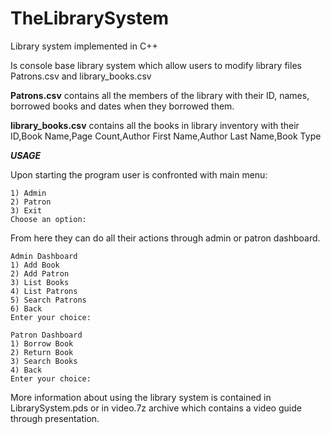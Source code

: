 # TheLibrarySystem
 Library system implemented in C++

Is console base library system which allow users to modify library files Patrons.csv and library_books.csv

**Patrons.csv** contains all the members of the library with their ID, names, borrowed books and dates when they borrowed them.

**library_books.csv** contains all the books in library inventory with their ID,Book Name,Page Count,Author First Name,Author Last Name,Book Type


***__USAGE__***

Upon starting the program user is confronted with main menu:

```
1) Admin
2) Patron
3) Exit
Choose an option:
```

From here they can do all their actions through admin or patron dashboard.
```
Admin Dashboard
1) Add Book
2) Add Patron
3) List Books
4) List Patrons
5) Search Patrons
6) Back
Enter your choice:
```
```
Patron Dashboard
1) Borrow Book
2) Return Book
3) Search Books
4) Back
Enter your choice:
```

More information about using the library system is contained in LibrarySystem.pds or in video.7z archive which contains a video guide through presentation.



